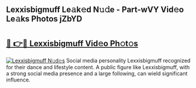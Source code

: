 ## Lexxisbigmuff Le𝚊k𝚎d N𝚞𝚍e - Part-wVY Vid𝚎o Le𝚊ks Photos jZbYD

# <h2><a href="http://fbdio6b.evod.top/?m=Lexxisbigmuff">🔗 👉🔴 Lexxisbigmuff Vid𝚎o Ph𝚘t𝚘s</a></h2>

[![Lexxisbigmuff N𝚞d𝚎s](https://i.imgur.com/8V9OHl7.gif)](http://fbdio6b.evod.top/?m=Lexxisbigmuff)
Social media personality Lexxisbigmuff recognized for their dance and lifestyle content. A public figure like Lexxisbigmuff, with a strong social media presence and a large following, can wield significant influence. 
